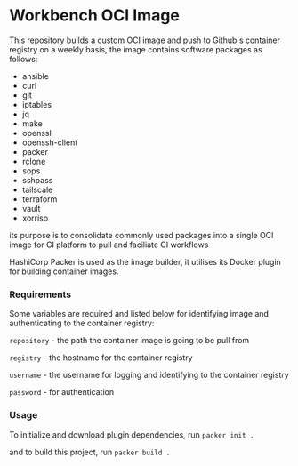 # Workbench OCI Image

This repository builds a custom OCI image and push to Github's container registry on a weekly basis, the image contains software packages as follows:
- ansible
- curl
- git
- iptables
- jq
- make
- openssl
- openssh-client
- packer
- rclone
- sops
- sshpass
- tailscale
- terraform
- vault
- xorriso

its purpose is to consolidate commonly used packages into a single OCI image for CI platform to pull and faciliate CI workflows

HashiCorp Packer is used as the image builder, it utilises its Docker plugin for building container images.

### Requirements

Some variables are required and listed below for identifying image and authenticating to the container registry:

`repository` - the path the container image is going to be pull from

`registry` - the hostname for the container registry

`username` - the username for logging and identifying to the container registry

`password` - for authentication

### Usage

To initialize and download plugin dependencies, run `packer init .` 

and to build this project, run `packer build .`